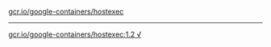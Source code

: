 [gcr.io/google-containers/hostexec](https://hub.docker.com/r/anjia0532/hostexec/tags/) 

----
[gcr.io/google-containers/hostexec:1.2 √](https://hub.docker.com/r/anjia0532/google-containers.hostexec/tags/)

